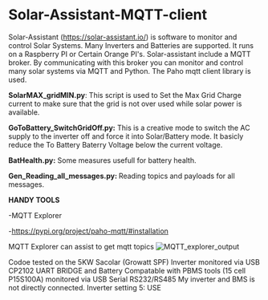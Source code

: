 # Solar-Assistant-MQTT-client
Solar-Assistant (https://solar-assistant.io/) is software to monitor and control Solar Systems. Many Inverters and Batteries are supported. It runs on a Raspberry PI or Certain Orange PI's. Solar-assistant include a MQTT broker. By communicating with this broker you can monitor and control many solar systems via MQTT and Python. The Paho mqtt client library is used.

<B>SolarMAX_gridMIN.py</B>: This script is used to Set the Max Grid Charge current to make sure that the grid is not over used while solar power is available.

<B>GoToBattery_SwitchGridOff.py:</B> This is a creative mode to switch the AC supply to the inverter off and force it into Solar/Battery mode. It basicly reduce the To Battery Baterry Voltage below the current voltage.

<B>BatHealth.py:</B> Some measures usefull for battery health.

<B>Gen_Reading_all_messages.py: </B> Reading topics and payloads for all messages.

<B>HANDY TOOLS</B>

-MQTT Explorer

-<a href="https://pypi.org/project/paho-mqtt/#installation">https://pypi.org/project/paho-mqtt/#installation</a>

MQTT Explorer can assist to get mqtt topics
![MQTT_explorer_output](https://user-images.githubusercontent.com/38969599/218340039-4c75988e-688d-4592-a8c8-425108d2c6df.jpg)

Codoe tested on the 5KW Sacolar (Growatt SPF) Inverter monitored via USB CP2102 UART BRIDGE and Battery Compatable with PBMS tools (15 cell P15S100A) monitored via USB Serial RS232/RS485
My inverter and BMS is not directly connected. Inverter setting 5: USE
